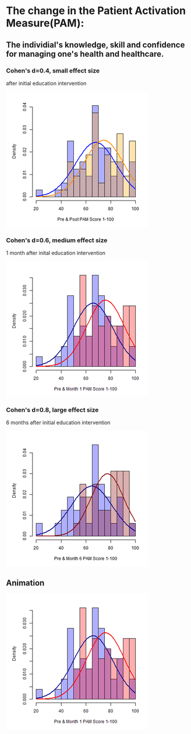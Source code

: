 # The change in the Patient Activation Measure(PAM):
## The individial's knowledge, skill and confidence for managing one's health and healthcare.

### Cohen's d=0.4, small effect size
after initial education intervention


![Post](Post.png) 


### Cohen's d=0.6, medium effect size
1 month after inital education intervention

![Month1](Month1.png) 


### Cohen's d=0.8, large effect size
6 months after initial education intervention

![Month6](Month6.png) 

## Animation

![animation](https://github.com/BlytheErin/PAM/blob/master/animation.gif)